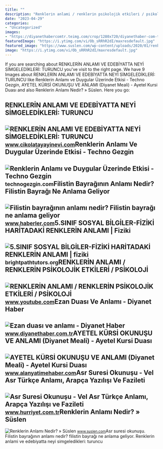 ```yaml
---
title: ""
description: "Renkleri̇n anlami / renkleri̇n psi̇koloji̇k etki̇leri̇ / psi̇koloji̇"
date: "2023-04-29"
categories:
- "Uncategorized"
images:
- "https://diyanethabercomtr.teimg.com/crop/1280x720/diyanethaber-com-tr/uploads/2022/12/ezan-duasi-ve-anlami-diyanet-haber.jpg"
featuredImage: "https://i.ytimg.com/vi/Ob_sRRhR2dI/maxresdefault.jpg"
featured_image: "https://www.suslen.com/wp-content/uploads/2020/01/renklerin-anlami-nedir-750x430.jpg"
image: "https://i.ytimg.com/vi/Ob_sRRhR2dI/maxresdefault.jpg"
---
```


If you are searching about RENKLERİN ANLAMI VE EDEBİYATTA NEYİ SİMGELEDİKLERİ: TURUNCU you've visit to the right page. We have 9 Images about RENKLERİN ANLAMI VE EDEBİYATTA NEYİ SİMGELEDİKLERİ: TURUNCU like Renklerin Anlamı ve Duygular Üzerinde Etkisi - Techno Gezgin, AYETEL KÜRSİ OKUNUŞU VE ANLAMI (Diyanet Meali) - Ayetel Kursi Duası and also Renklerin Anlamı Nedir? » Süslen. Here you go:

RENKLERİN ANLAMI VE EDEBİYATTA NEYİ SİMGELEDİKLERİ: TURUNCU
-----------------------------------------------------------

 ![RENKLERİN ANLAMI VE EDEBİYATTA NEYİ SİMGELEDİKLERİ: TURUNCU](https://static.wixstatic.com/media/5a83e0_021beeca8f4d47cfb0f087aca81b89c9~mv2.jpg/v1/fill/w_980,h_630,al_c,q_85,usm_0.66_1.00_0.01,enc_auto/5a83e0_021beeca8f4d47cfb0f087aca81b89c9~mv2.jpg) <small>www.cikolatayayinevi.com</small>Renklerin Anlamı Ve Duygular Üzerinde Etkisi - Techno Gezgin
------------------------------------------------------------

 ![Renklerin Anlamı ve Duygular Üzerinde Etkisi - Techno Gezgin](https://technogezgin.com/wp-content/uploads/2019/07/Renklerin-Anlami-ve-Renklerin-Duygular-Uzerindeki-Etkileri-Ozet-768x532.png) <small>technogezgin.com</small>Filistin Bayrağının Anlamı Nedir? Filistin Bayrağı Ne Anlama Geliyor
--------------------------------------------------------------------

 ![Filistin bayrağının anlamı nedir? Filistin bayrağı ne anlama geliyor](https://i.hbrcdn.com/haber/2023/10/07/filistin-bayraginin-anlami-nedir-filistin-16405969_7613_amp.jpg) <small>www.haberler.com</small>5.SINIF SOSYAL BİLGİLER-FİZİKİ HARİTADAKİ RENKLERİN ANLAMI | Fiziki
-------------------------------------------------------------------

 ![5.SINIF SOSYAL BİLGİLER-FİZİKİ HARİTADAKİ RENKLERİN ANLAMI | fiziki](https://i.ytimg.com/vi/Ob_sRRhR2dI/maxresdefault.jpg) <small>brightpathtutors.org</small>RENKLERİN ANLAMI / RENKLERİN PSİKOLOJİK ETKİLERİ / PSİKOLOJİ
------------------------------------------------------------

 ![RENKLERİN ANLAMI / RENKLERİN PSİKOLOJİK ETKİLERİ / PSİKOLOJİ](https://i.ytimg.com/vi/VU9SoWhXTMg/maxresdefault.jpg) <small>www.youtube.com</small>Ezan Duası Ve Anlamı - Diyanet Haber
------------------------------------

 ![Ezan duası ve anlamı - Diyanet Haber](https://diyanethabercomtr.teimg.com/crop/1280x720/diyanethaber-com-tr/uploads/2022/12/ezan-duasi-ve-anlami-diyanet-haber.jpg) <small>www.diyanethaber.com.tr</small>AYETEL KÜRSİ OKUNUŞU VE ANLAMI (Diyanet Meali) - Ayetel Kursi Duası
-------------------------------------------------------------------

 ![AYETEL KÜRSİ OKUNUŞU VE ANLAMI (Diyanet Meali) - Ayetel Kursi Duası](https://www.alanyatimehaber.com/images/haberler/2021/02/ayetel-kursi-okunusu-ve-anlami-diyanet-meali-ayetel-kursi-duasi.jpg) <small>www.alanyatimehaber.com</small>Asr Suresi Okunuşu - Vel Asr Türkçe Anlamı, Arapça Yazılışı Ve Fazileti
-----------------------------------------------------------------------

 ![Asr Suresi Okunuşu - Vel Asr Türkçe Anlamı, Arapça Yazılışı ve Fazileti](https://i4.hurimg.com/i/hurriyet/75/770x0/635bce9e2269a211b803eca9.jpg) <small>www.hurriyet.com.tr</small>Renklerin Anlamı Nedir? » Süslen
--------------------------------

 ![Renklerin Anlamı Nedir? » Süslen](https://www.suslen.com/wp-content/uploads/2020/01/renklerin-anlami-nedir-750x430.jpg) <small>www.suslen.com</small>Asr suresi okunuşu. Filistin bayrağının anlamı nedir? filistin bayrağı ne anlama geliyor. Renkleri̇n anlami ve edebi̇yatta neyi̇ si̇mgeledi̇kleri̇: turuncu
